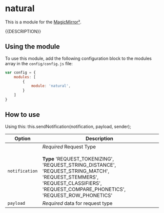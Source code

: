 # natural

This is a module for the [MagicMirror²](https://github.com/MichMich/MagicMirror/).

{{DESCRIPTION}}

## Using the module

To use this module, add the following configuration block to the modules array in the `config/config.js` file:
```js
var config = {
    modules: [
        {
            module: 'natural',
        }
    ]
}
```

## How to use

Using this:
this.sendNotification(notification, payload, sender);

| Option           | Description
|----------------- |-----------
| `notification`        | *Required* Request Type <br><br>**Type** 'REQUEST_TOKENIZING', 'REQUEST_STRING_DISTANCE', 'REQUEST_STRING_MATCH', 'REQUEST_STEMMERS', 'REQUEST_CLASSIFIERS', 'REQUEST_COMPARE_PHONETICS', 'REQUEST_ROW_PHONETICS'
| `payload`        | *Required* data for request type
